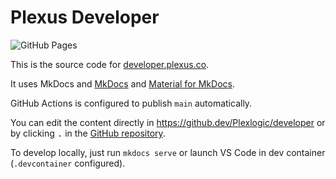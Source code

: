# Plexus Developer

![GitHub Pages](https://github.com/Plexlogic/developer/actions/workflows/gh_pages.yml/badge.svg)

This is the source code for [developer.plexus.co](https://developer.plexus.co).

It uses MkDocs and [MkDocs](https://www.mkdocs.org/) and [Material for MkDocs](https://squidfunk.github.io/mkdocs-material/).

GitHub Actions is configured to publish `main` automatically.

You can edit the content directly in <https://github.dev/Plexlogic/developer> or by clicking <kbd>.</kbd> in the [GitHub repository](https://github.com/Plexlogic/developer).

To develop locally, just run `mkdocs serve` or launch VS Code in dev container (`.devcontainer` configured).